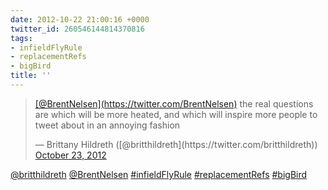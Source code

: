 ```yaml
---
date: 2012-10-22 21:00:16 +0000
twitter_id: 260546144814370816
tags:
- infieldFlyRule
- replacementRefs
- bigBird
title: ''
---
```


<blockquote class="twitter-tweet"><p lang="en" dir="ltr"><a href="https://twitter.com/BrentNelsen?ref_src=twsrc%5Etfw">[@BrentNelsen](https://twitter.com/BrentNelsen)</a> the real questions are which will be more heated, and which will inspire more people to tweet about in an annoying fashion</p>&mdash; Brittany Hildreth ([@britthildreth](https://twitter.com/britthildreth)) <a href="https://twitter.com/britthildreth/status/260545986877857792?ref_src=twsrc%5Etfw">October 23, 2012</a></blockquote>
<script async src="https://platform.twitter.com/widgets.js" charset="utf-8"></script>

[@britthildreth](https://twitter.com/britthildreth) [@BrentNelsen](https://twitter.com/BrentNelsen) [#infieldFlyRule](https://twitter.com/hashtag/infieldFlyRule) [#replacementRefs](https://twitter.com/hashtag/replacementRefs) [#bigBird](https://twitter.com/hashtag/bigBird)
